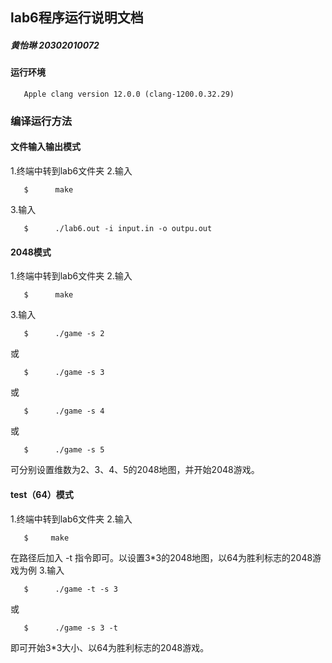 ## lab6程序运行说明文档
##### 黄怡琳 20302010072
#### 运行环境
       Apple clang version 12.0.0 (clang-1200.0.32.29)
### 编译运行方法
#### 文件输入输出模式
1.终端中转到lab6文件夹
2.输入

       $      make
3.输入

       $      ./lab6.out -i input.in -o outpu.out

#### 2048模式
1.终端中转到lab6文件夹
2.输入

       $      make
3.输入

       $      ./game -s 2
或

       $      ./game -s 3
或

       $      ./game -s 4
或

       $      ./game -s 5
可分别设置维数为2、3、4、5的2048地图，并开始2048游戏。
       
#### test（64）模式
1.终端中转到lab6文件夹
2.输入

       $     make

在路径后加入 -t 指令即可。以设置3*3的2048地图，以64为胜利标志的2048游戏为例
3.输入

       $      ./game -t -s 3
或

       $      ./game -s 3 -t
       
即可开始3*3大小、以64为胜利标志的2048游戏。
